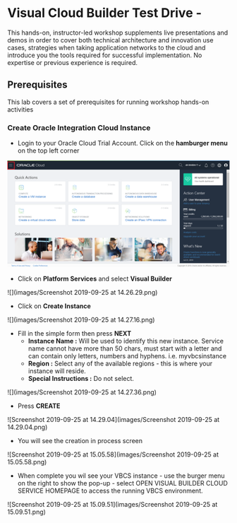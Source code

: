 # Visual Cloud Builder Test Drive -

This hands-on, instructor-led workshop supplements live presentations and demos in order to cover both technical architecture and innovation use cases, strategies when taking application networks to the cloud and introduce you the tools required for successful implementation.
No expertise or previous experience is required.

## Prerequisites

This lab covers a set of prerequisites for running workshop hands-on activities

### Create Oracle Integration Cloud Instance

-	Login to your Oracle Cloud Trial Account. Click on the **hamburger menu** on the top left corner

![](images/img0010.png)

-	Click on **Platform Services** and select **Visual Builder**	

![](images/Screenshot 2019-09-25 at 14.26.29.png)

-	Click on **Create Instance**

![](images/Screenshot 2019-09-25 at 14.27.16.png)

- Fill in the simple form then press **NEXT** 
  - **Instance Name :**  Will be used to identify this new instance. Service name cannot have more than 50 chars, must start with a letter and can contain only letters, numbers and hyphens. i.e. myvbcsinstance
  - **Region :** Select any of the available regions - this is where your instance will reside.
  - **Special Instructions :** Do not select.

![](images/Screenshot 2019-09-25 at 14.27.36.png)

- Press **CREATE**

![Screenshot 2019-09-25 at 14.29.04](images/Screenshot 2019-09-25 at 14.29.04.png)

- You will see the creation in process screen

![Screenshot 2019-09-25 at 15.05.58](images/Screenshot 2019-09-25 at 15.05.58.png)

- When complete you wil see your VBCS instance - use the burger menu on the right to show the pop-up - select OPEN VISUAL BUILDER CLOUD SERVICE HOMEPAGE to access the running VBCS environment.

![Screenshot 2019-09-25 at 15.09.51](images/Screenshot 2019-09-25 at 15.09.51.png)